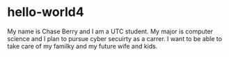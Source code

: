 # hello-world4
My name is Chase Berry and I am a UTC student. My major is computer science and I plan to pursue cyber secuirty as a carrer. I want to be able to take care of my familky and my future wife and kids. 
